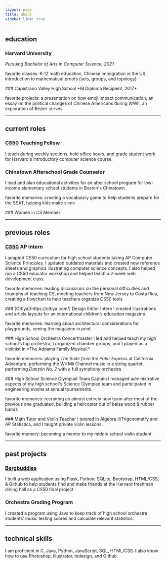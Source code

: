 ```yaml
---
layout: page
title: about
sidebar_link: true
---
```


## education
### Harvard University
*Pursuing Bachelor of Arts in Computer Science, 2021*
<p class="message">
  favorite classes: K-12 math education, Chinese immigration in the US, introduction to mathematical proofs (sets, groups, and topology)
</p>
### Capistrano Valley High School
*IB Diploma Recipient, 2017*
<p class="message">
  favorite projects: a presentation on how emoji impact communication, an essay on the political changes of Chinese Americans during WWII, an exploration of B&eacute;zier curves
</p>

---

## current roles
### [CS50](https://cs50.harvard.edu/) Teaching Fellow
I teach during weekly sections, hold office hours, and grade student work for Harvard's introductory computer science course.
### Chinatown Afterschool Grade Counselor
I lead and plan educational activities for an after school program for low-income elementary school students in Boston's Chinatown.
<p class="message">
  favorite memories: creating a vocabulary game to help students prepare for the SSAT, helping kids make slime
</p>
### Women in CS Member

---

## previous roles
### [CS50](https://cs50.harvard.edu/) AP Intern
I adapted CS50 curriculum for high school students taking AP Computer Science Principles. I updated outdated materials and created new reference sheets and graphics illustrating computer science concepts. I also helped run a CS50 educator workshop and helped teach a 2-week web development class.
<p class="message">
  favorite memories: leading discussions on the personal difficulties and triumphs of teaching CS, meeting teachers from New Jersey to Costa Rica, creating a flowchart to help teachers organize CS50 tools
</p>
### [Ottiya](https://ottiya.com/) Design Editor Intern
I created illustrations and article layouts for an international children’s education magazine.
<p class="message">
  favorite memories: learning about architectural considerations for playgrounds, seeing the magazine in print
</p>
### High School Orchestra Concertmaster
I led and helped teach my high school’s top orchestra, I organized chamber groups, and I played as a violinist in *The Addams Family Musical.*
<p class="message">
  favorite memories: playing <em>The Suite from the Polar Express</em> at California Adventure, performing the Wii Mii Channel music in a string quartet, performing <em>Danz&oacute;n No. 2</em> with a full symphony orchestra
</p>
### High School Science Olympiad Team Captain
I managed administrative aspects of my high school's Science Olympiad team and participated in engineering events at annual tournaments.
<p class="message">
  favorite memories: recruiting an almost entirely new team after most of the previous one graduated, building a helicopter out of balsa wood & rubber bands
</p>
### Math Tutor and Violin Teacher
I tutored in Algebra II/Trigonometry and AP Statistics, and I taught private violin lessons.
<p class="message">
  favorite memory: becoming a mentor to my middle school violin student
</p>

---

## past projects
### [Bergbuddies](https://github.com/ehhong/bergbuddies)
I built a web application using Flask, Python, SQLite, Bootstrap, HTML/CSS, & Github to help
students find and make friends at the Harvard freshman dining hall as a CS50 final project.
### Orchestra Grading Program
I created a program using Java to keep track of high school orchestra students’ music testing
scores and calculate relevant statistics.

---

## technical skills
I am proficient in C, Java, Python, JavaScript, SQL, HTML/CSS. I also know how to use Photoshop, Illustrator, Indesign, and Github.
